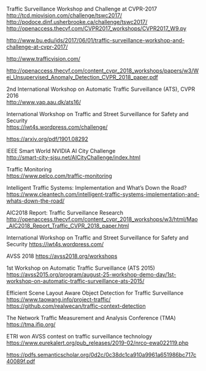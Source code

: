 
Traffic Surveillance Workshop and Challenge at CVPR-2017    
http://tcd.miovision.com/challenge/tswc2017/    
http://podoce.dinf.usherbrooke.ca/challenge/tswc2017/    
http://openaccess.thecvf.com/CVPR2017_workshops/CVPR2017_W9.py    

http://www.bu.edu/ids/2017/06/01/traffic-surveillance-workshop-and-challenge-at-cvpr-2017/

http://www.trafficvision.com/

http://openaccess.thecvf.com/content_cvpr_2018_workshops/papers/w3/Wei_Unsupervised_Anomaly_Detection_CVPR_2018_paper.pdf

2nd International Workshop on Automatic Traffic Surveillance (ATS), CVPR 2016    
http://www.vap.aau.dk/ats16/

International Workshop on Traffic and Street Surveillance for Safety and Security    
https://iwt4s.wordpress.com/challenge/

https://arxiv.org/pdf/1901.08292

IEEE Smart World NVIDIA AI City Challenge    
http://smart-city-sjsu.net/AICityChallenge/index.html

Traffic Monitoring    
https://www.pelco.com/traffic-monitoring

Intelligent Traffic Systems: Implementation and What’s Down the Road?    
https://www.cleantech.com/intelligent-traffic-systems-implementation-and-whats-down-the-road/

AIC2018 Report: Traffic Surveillance Research    
http://openaccess.thecvf.com/content_cvpr_2018_workshops/w3/html/Mao_AIC2018_Report_Traffic_CVPR_2018_paper.html

International Workshop on Traffic and Street Surveillance for Safety and Security
https://iwt4s.wordpress.com/

AVSS 2018
https://avss2018.org/workshops

1st Workshop on Automatic Traffic Surveillance (ATS 2015)    
https://avss2015.org/program/august-25-workshop-demo-day/1st-workshop-on-automatic-traffic-surveillance-ats-2015/

Efficient Scene Layout Aware Object Detection for Traffic Surveillance    
https://www.taowang.info/project-traffic/    
https://github.com/realwecan/traffic-context-detection

The Network Traffic Measurement and Analysis Conference (TMA)
https://tma.ifip.org/

ETRI won AVSS contest on traffic surveillance technology
https://www.eurekalert.org/pub_releases/2019-02/nrco-ewa022119.php

https://pdfs.semanticscholar.org/0d2c/0c38dc1ca910a9961a651986bc717c40089f.pdf

